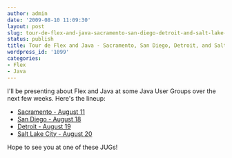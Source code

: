 ```yaml
---
author: admin
date: '2009-08-10 11:09:30'
layout: post
slug: tour-de-flex-and-java-sacramento-san-diego-detroit-and-salt-lake-city
status: publish
title: Tour de Flex and Java - Sacramento, San Diego, Detroit, and Salt Lake City
wordpress_id: '1099'
categories:
- Flex
- Java
---
```


I'll be presenting about Flex and Java at some Java User Groups over the next
few weeks. Here's the lineup:

  * [Sacramento - August 11](http://www.sacjug.org/)
  * [San Diego - August 18](http://www.sdjug.com/)
  * [Detroit - August 19](http://sites.google.com/site/detroitjug/)
  * [Salt Lake City - August 20](http://www.ujug.org/)
  
Hope to see you at one of these JUGs!

